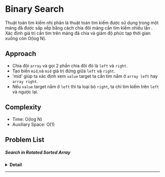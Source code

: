 # Binary Search

Thuật toán tìm kiếm nhị phân là thuật toán tìm kiếm được sử dụng trong một mảng đã được sắp xếp bằng cách chia đôi mảng
cần tìm kiếm nhiều lần . Xác định giá trị cần tìm trên mảng đã chia và giảm độ phức tạp thời gian xuống còn O(log N).

## Approach

- Chia đôi `array` và gọi 2 phần chia đôi đó là `left` và `right`.
- Tạo biến `mid`,và `mid` giá trị đứng giữa `left` và `right`.
- 'mid' giúp ta xác định xem `value` target ta cần tìm nẳm ở `array left` hay `array right`.
- Nếu `value` target nằm ở `left` thì ta loại bỏ `right`, ta chỉ tìm kiếm trên `left` và ngược lại.

## Complexity

- Time: O(log N)
- Auxiliary Space: O(1)

## Problem List

##### Search in Rotated Sorted Array
<details><summary><b>Detail</b></summary>
<p>
There is an integer array nums sorted in ascending order (with distinct values).
Prior to being passed to your function, nums is possibly rotated at an unknown pivot index k (1 <= k < nums.length) such that the resulting array is [nums[k], nums[k+1], ..., nums[n-1], nums[0], nums[1], ..., nums[k-1]] (0-indexed). For example, [0,1,2,4,5,6,7] might be rotated at pivot index 3 and become [4,5,6,7,0,1,2].

Given the array nums after the possible rotation and an integer target, return the index of target if it is in nums, or -1 if it is not in nums.

You must write an algorithm with O(log n) runtime complexity.
-  Search in Rotated Sorted Array
-  Search in Rotated Sorted Array
</p>
</details>

---
